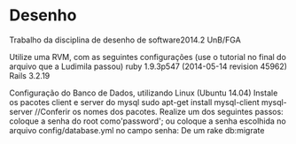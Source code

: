 Desenho
=======

Trabalho da disciplina de desenho de software2014.2 UnB/FGA

Utilize uma RVM, com as seguintes configurações (use o tutorial no final do arquivo que a Ludimila passou)
  ruby 1.9.3p547 (2014-05-14 revision 45962)
  Rails 3.2.19

Configuração do Banco de Dados, utilizando Linux (Ubuntu 14.04)
Instale os pacotes client e server do mysql
  sudo apt-get install mysql-client mysql-server //Conferir os nomes dos pacotes.
Realize um dos seguintes passos:
  coloque a senha do root como'password'; ou
  coloque a senha escolhida no arquivo config/database.yml no campo senha:
De um rake db:migrate

